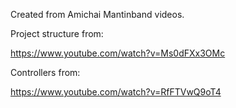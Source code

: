 Created from Amichai Mantinband videos.

Project structure from:

https://www.youtube.com/watch?v=Ms0dFXx3OMc

Controllers from:

https://www.youtube.com/watch?v=RfFTVwQ9oT4
